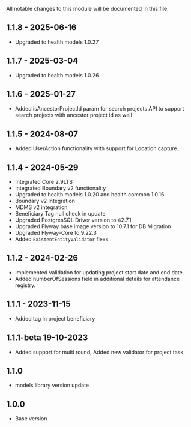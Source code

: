 All notable changes to this module will be documented in this file.

## 1.1.8 - 2025-06-16

- Upgraded to health models 1.0.27

## 1.1.7 - 2025-03-04

- Upgraded to health models 1.0.26

## 1.1.6 - 2025-01-27

- Added isAncestorProjectId param for search projects API to support search projects with ancestor project id as well

## 1.1.5 - 2024-08-07

- Added UserAction functionality with support for Location capture.

## 1.1.4 - 2024-05-29

- Integrated Core 2.9LTS
- Integrated Boundary v2 functionality
- Upgraded to health models 1.0.20 and health common 1.0.16
- Boundary v2 Integration
- MDMS v2 integration
- Beneficiary Tag null check in update
- Upgraded PostgresSQL Driver version to 42.7.1
- Upgraded Flyway base image version to 10.7.1 for DB Migration
- Upgraded Flyway-Core to 9.22.3
- Added `ExistentEntityValidator` fixes

## 1.1.2 - 2024-02-26

- Implemented validation for updating project start date and end date.
- Added numberOfSessions field in additional details for attendance registry.

## 1.1.1 - 2023-11-15

- Added tag in project beneficiary

## 1.1.1-beta 19-10-2023

- Added support for multi round, Added new validator for project task.

## 1.1.0

- models library version update

## 1.0.0

- Base version
